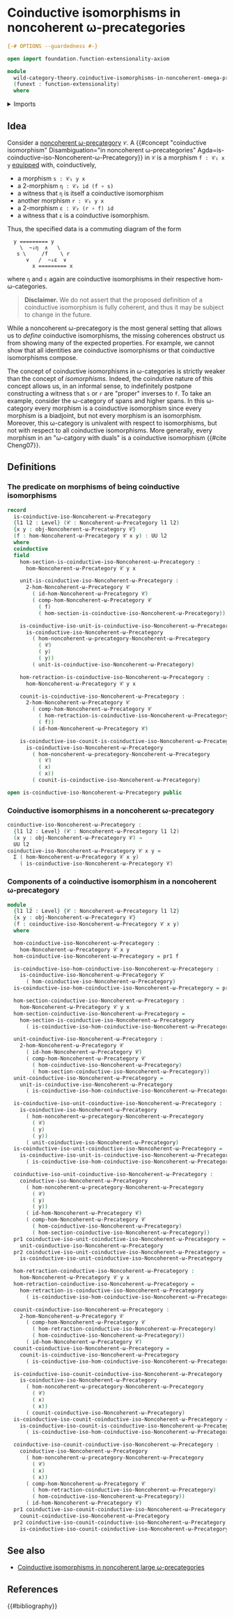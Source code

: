 # Coinductive isomorphisms in noncoherent ω-precategories

```agda
{-# OPTIONS --guardedness #-}

open import foundation.function-extensionality-axiom

module
  wild-category-theory.coinductive-isomorphisms-in-noncoherent-omega-precategories
  (funext : function-extensionality)
  where
```

<details><summary>Imports</summary>

```agda
open import foundation.dependent-pair-types
open import foundation.universe-levels

open import wild-category-theory.noncoherent-omega-precategories funext
```

</details>

## Idea

Consider a
[noncoherent ω-precategory](wild-category-theory.noncoherent-omega-precategories.md)
`𝒞`. A
{{#concept "coinductive isomorphism" Disambiguation="in noncoherent ω-precategories" Agda=is-coinductive-iso-Noncoherent-ω-Precategory}}
in `𝒞` is a morphism `f : 𝒞₁ x y` [equipped](foundation.structure.md) with,
coinductively,

- a morphism `s : 𝒞₁ y x`
- a $2$-morphism `η : 𝒞₂ id (f ∘ s)`
- a witness that `η` is itself a coinductive isomorphism
- another morphism `r : 𝒞₁ y x`
- a $2$-morphism `ε : 𝒞₂ (r ∘ f) id`
- a witness that `ε` is a coinductive isomorphism.

Thus, the specified data is a commuting diagram of the form

```text
  y ========= y
    \  ~⇓η  ∧   \
   s \     /f    \ r
      ∨   /  ~⇓ε  ∨
        x ========= x
```

where `η` and `ε` again are coinductive isomorphisms in their respective
hom-ω-categories.

> **Disclaimer.** We do not assert that the proposed definition of a coinductive
> isomorphism is fully coherent, and thus it may be subject to change in the
> future.

While a noncoherent ω-precategory is the most general setting that allows us to
_define_ coinductive isomorphisms, the missing coherences obstruct us from
showing many of the expected properties. For example, we cannot show that all
identities are coinductive isomorphisms or that coinductive isomorphisms
compose.

The concept of coinductive isomorphisms in ω-categories is strictly weaker than
the concept of _isomorphisms_. Indeed, the coindutive nature of this concept
allows us, in an informal sense, to indefinitely postpone constructing a witness
that `s` or `r` are "proper" inverses to `f`. To take an example, consider the
ω-category of spans and higher spans. In this ω-category every morphism is a
coinductive isomorphism since every morphism is a biadjoint, but not every
morphism is an isomorphism. Moreover, this ω-category is univalent with respect
to isomorphisms, but not with respect to all coinductive isomorphisms. More
generally, every morphism in an "ω-catgory with duals" is a coinductive
isomorphism {{#cite Cheng07}}.

## Definitions

### The predicate on morphisms of being coinductive isomorphisms

```agda
record
  is-coinductive-iso-Noncoherent-ω-Precategory
  {l1 l2 : Level} (𝒞 : Noncoherent-ω-Precategory l1 l2)
  {x y : obj-Noncoherent-ω-Precategory 𝒞}
  (f : hom-Noncoherent-ω-Precategory 𝒞 x y) : UU l2
  where
  coinductive
  field
    hom-section-is-coinductive-iso-Noncoherent-ω-Precategory :
      hom-Noncoherent-ω-Precategory 𝒞 y x

    unit-is-coinductive-iso-Noncoherent-ω-Precategory :
      2-hom-Noncoherent-ω-Precategory 𝒞
        ( id-hom-Noncoherent-ω-Precategory 𝒞)
        ( comp-hom-Noncoherent-ω-Precategory 𝒞
          ( f)
          ( hom-section-is-coinductive-iso-Noncoherent-ω-Precategory))

    is-coinductive-iso-unit-is-coinductive-iso-Noncoherent-ω-Precategory :
      is-coinductive-iso-Noncoherent-ω-Precategory
        ( hom-noncoherent-ω-precategory-Noncoherent-ω-Precategory
          ( 𝒞)
          ( y)
          ( y))
        ( unit-is-coinductive-iso-Noncoherent-ω-Precategory)

    hom-retraction-is-coinductive-iso-Noncoherent-ω-Precategory :
      hom-Noncoherent-ω-Precategory 𝒞 y x

    counit-is-coinductive-iso-Noncoherent-ω-Precategory :
      2-hom-Noncoherent-ω-Precategory 𝒞
        ( comp-hom-Noncoherent-ω-Precategory 𝒞
          ( hom-retraction-is-coinductive-iso-Noncoherent-ω-Precategory)
          ( f))
        ( id-hom-Noncoherent-ω-Precategory 𝒞)

    is-coinductive-iso-counit-is-coinductive-iso-Noncoherent-ω-Precategory :
      is-coinductive-iso-Noncoherent-ω-Precategory
        ( hom-noncoherent-ω-precategory-Noncoherent-ω-Precategory
          ( 𝒞)
          ( x)
          ( x))
        ( counit-is-coinductive-iso-Noncoherent-ω-Precategory)

open is-coinductive-iso-Noncoherent-ω-Precategory public
```

### Coinductive isomorphisms in a noncoherent ω-precategory

```agda
coinductive-iso-Noncoherent-ω-Precategory :
  {l1 l2 : Level} (𝒞 : Noncoherent-ω-Precategory l1 l2)
  (x y : obj-Noncoherent-ω-Precategory 𝒞) →
  UU l2
coinductive-iso-Noncoherent-ω-Precategory 𝒞 x y =
  Σ ( hom-Noncoherent-ω-Precategory 𝒞 x y)
    ( is-coinductive-iso-Noncoherent-ω-Precategory 𝒞)
```

### Components of a coinductive isomorphism in a noncoherent ω-precategory

```agda
module _
  {l1 l2 : Level} {𝒞 : Noncoherent-ω-Precategory l1 l2}
  {x y : obj-Noncoherent-ω-Precategory 𝒞}
  (f : coinductive-iso-Noncoherent-ω-Precategory 𝒞 x y)
  where

  hom-coinductive-iso-Noncoherent-ω-Precategory :
    hom-Noncoherent-ω-Precategory 𝒞 x y
  hom-coinductive-iso-Noncoherent-ω-Precategory = pr1 f

  is-coinductive-iso-hom-coinductive-iso-Noncoherent-ω-Precategory :
    is-coinductive-iso-Noncoherent-ω-Precategory 𝒞
      ( hom-coinductive-iso-Noncoherent-ω-Precategory)
  is-coinductive-iso-hom-coinductive-iso-Noncoherent-ω-Precategory = pr2 f

  hom-section-coinductive-iso-Noncoherent-ω-Precategory :
    hom-Noncoherent-ω-Precategory 𝒞 y x
  hom-section-coinductive-iso-Noncoherent-ω-Precategory =
    hom-section-is-coinductive-iso-Noncoherent-ω-Precategory
      ( is-coinductive-iso-hom-coinductive-iso-Noncoherent-ω-Precategory)

  unit-coinductive-iso-Noncoherent-ω-Precategory :
    2-hom-Noncoherent-ω-Precategory 𝒞
      ( id-hom-Noncoherent-ω-Precategory 𝒞)
      ( comp-hom-Noncoherent-ω-Precategory 𝒞
        ( hom-coinductive-iso-Noncoherent-ω-Precategory)
        ( hom-section-coinductive-iso-Noncoherent-ω-Precategory))
  unit-coinductive-iso-Noncoherent-ω-Precategory =
    unit-is-coinductive-iso-Noncoherent-ω-Precategory
      ( is-coinductive-iso-hom-coinductive-iso-Noncoherent-ω-Precategory)

  is-coinductive-iso-unit-coinductive-iso-Noncoherent-ω-Precategory :
    is-coinductive-iso-Noncoherent-ω-Precategory
      ( hom-noncoherent-ω-precategory-Noncoherent-ω-Precategory
        ( 𝒞)
        ( y)
        ( y))
      ( unit-coinductive-iso-Noncoherent-ω-Precategory)
  is-coinductive-iso-unit-coinductive-iso-Noncoherent-ω-Precategory =
    is-coinductive-iso-unit-is-coinductive-iso-Noncoherent-ω-Precategory
      ( is-coinductive-iso-hom-coinductive-iso-Noncoherent-ω-Precategory)

  coinductive-iso-unit-coinductive-iso-Noncoherent-ω-Precategory :
    coinductive-iso-Noncoherent-ω-Precategory
      ( hom-noncoherent-ω-precategory-Noncoherent-ω-Precategory
        ( 𝒞)
        ( y)
        ( y))
      ( id-hom-Noncoherent-ω-Precategory 𝒞)
      ( comp-hom-Noncoherent-ω-Precategory 𝒞
        ( hom-coinductive-iso-Noncoherent-ω-Precategory)
        ( hom-section-coinductive-iso-Noncoherent-ω-Precategory))
  pr1 coinductive-iso-unit-coinductive-iso-Noncoherent-ω-Precategory =
    unit-coinductive-iso-Noncoherent-ω-Precategory
  pr2 coinductive-iso-unit-coinductive-iso-Noncoherent-ω-Precategory =
    is-coinductive-iso-unit-coinductive-iso-Noncoherent-ω-Precategory

  hom-retraction-coinductive-iso-Noncoherent-ω-Precategory :
    hom-Noncoherent-ω-Precategory 𝒞 y x
  hom-retraction-coinductive-iso-Noncoherent-ω-Precategory =
    hom-retraction-is-coinductive-iso-Noncoherent-ω-Precategory
      ( is-coinductive-iso-hom-coinductive-iso-Noncoherent-ω-Precategory)

  counit-coinductive-iso-Noncoherent-ω-Precategory :
    2-hom-Noncoherent-ω-Precategory 𝒞
      ( comp-hom-Noncoherent-ω-Precategory 𝒞
        ( hom-retraction-coinductive-iso-Noncoherent-ω-Precategory)
        ( hom-coinductive-iso-Noncoherent-ω-Precategory))
      ( id-hom-Noncoherent-ω-Precategory 𝒞)
  counit-coinductive-iso-Noncoherent-ω-Precategory =
    counit-is-coinductive-iso-Noncoherent-ω-Precategory
      ( is-coinductive-iso-hom-coinductive-iso-Noncoherent-ω-Precategory)

  is-coinductive-iso-counit-coinductive-iso-Noncoherent-ω-Precategory :
    is-coinductive-iso-Noncoherent-ω-Precategory
      ( hom-noncoherent-ω-precategory-Noncoherent-ω-Precategory
        ( 𝒞)
        ( x)
        ( x))
      ( counit-coinductive-iso-Noncoherent-ω-Precategory)
  is-coinductive-iso-counit-coinductive-iso-Noncoherent-ω-Precategory =
    is-coinductive-iso-counit-is-coinductive-iso-Noncoherent-ω-Precategory
      ( is-coinductive-iso-hom-coinductive-iso-Noncoherent-ω-Precategory)

  coinductive-iso-counit-coinductive-iso-Noncoherent-ω-Precategory :
    coinductive-iso-Noncoherent-ω-Precategory
      ( hom-noncoherent-ω-precategory-Noncoherent-ω-Precategory
        ( 𝒞)
        ( x)
        ( x))
      ( comp-hom-Noncoherent-ω-Precategory 𝒞
        ( hom-retraction-coinductive-iso-Noncoherent-ω-Precategory)
        ( hom-coinductive-iso-Noncoherent-ω-Precategory))
      ( id-hom-Noncoherent-ω-Precategory 𝒞)
  pr1 coinductive-iso-counit-coinductive-iso-Noncoherent-ω-Precategory =
    counit-coinductive-iso-Noncoherent-ω-Precategory
  pr2 coinductive-iso-counit-coinductive-iso-Noncoherent-ω-Precategory =
    is-coinductive-iso-counit-coinductive-iso-Noncoherent-ω-Precategory
```

## See also

- [Coinductive isomorphisms in noncoherent large ω-precategories](wild-category-theory.coinductive-isomorphisms-in-noncoherent-large-omega-precategories.md)

## References

{{#bibliography}}
